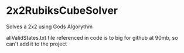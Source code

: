 # 2x2RubiksCubeSolver
Solves a 2x2 using Gods Algorythm

allValidStates.txt file referenced in code is to big for github at 90mb, so can't add it to the project
